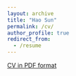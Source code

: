 ```yaml
---
layout: archive
title: "Hao Sun"
permalink: /cv/
author_profile: true
redirect_from:
  - /resume
---
```


<a href="https://holarissun.github.io/files/CV.pdf">CV in PDF format</a>
